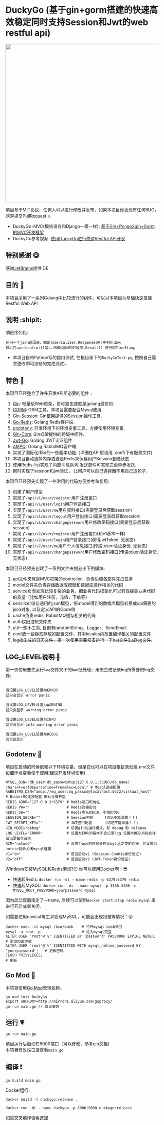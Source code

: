 # DuckyGo (基于gin+gorm搭建的快速高效稳定同时支持Session和Jwt的web restful api)

<div align=center>
<img width="518" src="https://github.com/L-HeliantHuS/DuckyGo/raw/master/static/DuckyGo.png">
</div>


项目基于MIT协议，任何人可以进行修改并发布，如果本项目你发现有任何BUG，欢迎提交PullRequest :fire:

- DuckyGo-MVC(模板语言和Django一模一样): [基于Gin+Pongo2gin+Gorm的MVC开发框架](https://github.com/L-HeliantHuS/DuckyGo-MVC)
- DuckyGo参考视频: [使用DuckyGo进行快速Restful API开发](https://www.bilibili.com/video/av66388356)

## 特别感谢 :yum:
感谢[JetBrains](https://www.jetbrains.com/)提供IDE.

## 目的 :star2:

本项目采用了一系列Golang中比较流行的组件，可以以本项目为基础快速搭建Restful Web API

## 说明  :shipit:
响应序列化:
```text
任何一个json返回值，都是以serializer.Response进行序列化出来
最后在api(controll)层c.JSON返回的时候加.Result() 进行加TimeStamp
```

- 本项目自带Python写的接口测试, 在根目录下的`DuckyGoTest.py`, 按照自己需求更改即可流畅的完成测试~

## 特色 :blue_heart:

本项目已经整合了许多开发API所必要的组件：

1. [Gin](https://github.com/gin-gonic/gin): 轻量级Web框架，自称路由速度是golang最快的.
2. [GORM](http://gorm.io/docs/index.html): ORM工具。本项目需要配合Mysql使用.
3. [Gin-Session](https://github.com/gin-contrib/sessions): Gin框架提供的Session操作工具.
4. [Go-Redis](https://github.com/go-redis/redis): Golang Redis客户端.
5. [godotenv](https://github.com/joho/godotenv): 开发环境下的环境变量工具，方便使用环境变量.
6. [Gin-Cors](https://github.com/gin-contrib/cors): Gin框架提供的跨域中间件.
7. [Jwt-Go](https://github.com/dgrijalva/jwt-go): Golang JWT认证组件
8. [AMPQ](https://github.com/streadway/amqp): Golang RabbitMQ客户端
9. 实现了国际化i18n的一些基本功能. (详细在API层调用, conf/下有配置文件)
10. 本项目自动选择内存或者是Redis来保存用户Session登陆状态.
11. 使用Redis-list实现了内部消息队列,发送邮件可实现完全异步发送.
12. 同时实现了session和jwt验证， 让用户可以自己选择而不用自己造轮子.

本项目已经预先实现了一些常用的代码方便参考和复用:

1. 创建了用户模型
2. 实现了```/api/v1/user/register```用户注册接口
3. 实现了```/api/v1/user/login```用户登录接口
4. 实现了```/api/v1/user/me```用户资料接口(需要登录后获取session)
5. 实现了```/api/v1/user/logout```用户登出接口(需要登录后获取session)
6. 实现了```/api/v1/user/changepassword```用户修改密码接口(需要登录后获取session)
7. 实现了```/api/v2/user/register```用户注册接口(和v1基本一样)
7. 实现了```/api/v2/user/login```用户登录接口(获得jwtToken, 无状态)
8. 实现了```/api/v2/user/me```用户个人信息接口(传递token验证身份, 无状态)
8. 实现了```/api/v2/user/changepassword```用户修改密码接口(传递token验证身份, 无状态)

本项目已经预先创建了一系列文件夹划分出下列模块:

1. api文件夹就是MVC框架的controller，负责协调各部件完成任务
2. model文件夹负责存储数据库模型和数据库操作相关的代码
3. service负责处理比较复杂的业务，把业务代码模型化可以有效提高业务代码的质量（比如用户注册，充值，下单等）
4. serializer储存通用的json模型，把model得到的数据库模型转换成api需要的json对象, 以及定义API的Code值
5. cache负责redis, RabbitMQ缓存相关的代码
6. auth权限控制文件夹
7. util一些小工具, 目前有randomString、Logger、SendEmail
8. conf放一些静态存放的配置文件，其中locales内放置翻译相关的配置文件
9. ~~log放生成的日志文件，第一次使用需要双击运行一下bat文件生成log文件.~~

## ~~LOG_LEVEL说明 :purple_heart:~~

~~第一次使用要先运行`log`文件夹下的`bat`批处理，用来生成记录log所需要的log文件.~~

```text

当设置LOG_LEVEL设置为ERROR
就只会显示 error panic

当设置LOG_LEVEL设置为WARNING
就只会显示 warning error panic

当设置LOG_LEVEL设置为INFO
就只会显示 info warning error panic

当设置LOG_LEVEL设置为DEBUG
则全部显示

```


## Godotenv :yellow_heart:

项目在启动的时候依赖以下环境变量，但是在也可以在项目根目录创建.env文件设置环境变量便于使用(建议开发环境使用)

```shell
MYSQL_DSN="db_user:db_passwd@tcp(127.0.0.1:3306)/db_name?charset=utf8&parseTime=True&loc=Local" # Mysql连接配置
RABBITMQ_DSN="amqp://mq_user:mq_passwd@localhost:5672/virtual_host"                             # RabbitMQ连接配置 默认没有开启
REDIS_ADDR="127.0.0.1:6379" # Redis端口和地址
REDIS_PW=""                 # Redis连接密码
REDIS_DB=""                 # Redis库从0到10，不填即为0
SESSION_SECRE=""            # Seesion密钥     (切记不能泄露！！)
JWT_SECRET_KEY=""           # JWT密钥配置      (切记不能泄露！！)
GIN_MODE="debug"            # 设置gin的运行模式，有 debug 和 release
LOG_LEVEL="ERROR"           # 设置为ERROR基本不会记录log 设置为DEBUG则会详细记录每次请求
RIM="notuse"                # 设置为use的时候会启动mysql之类的连接，非设置为notuse就会关闭mysql连接
V1="on"                     # 是否启动v1 (Session-Cookie身份验证)
V2="off"                    # 是否启动v2 (JWT-Token身份验证)
```

Windows安装MySQL和Redis麻烦?:no_mouth: 你可以使用[Docker](https://hub.docker.com/)啊！:sunglasses:

- 快速起Redis: `docker run -di --name redis -p 6379:6379 redis` 
- 快速起MySQL: `docker run -di --name mysql -p 3306:3306 -e MYSQL_ROOT_PASSWORD=yourpassword mysql` 

因为启动容器指定了--name, 后续可以使用`docker start|stop redis|mysql` 来进行开启或者关闭.

如需要使用navicat等工具管理MySQL，可能会出现报错等情况：:dizzy_face:
```shell
docker exec -it mysql /bin/bash    # 打开mysql bash交互
mysql -u root -p                   # 进入mysql交互
ALTER USER 'root'@'%' IDENTIFIED BY 'password' PASSWORD EXPIRE NEVER;            # 更改加密方式
ALTER USER 'root'@'%' IDENTIFIED WITH mysql_native_password BY 'yourpassword';   # 更改密码
FLUSH PRIVILEGES;                                                                # 刷新
```

## Go Mod :green_heart:

本项目使用[Go Mod](https://github.com/golang/go/wiki/Modules)管理依赖。

```shell
go mod init DuckyGo
export GOPROXY=http://mirrors.aliyun.com/goproxy/
go run main.go // 自动安装
```

## 运行 :heartpulse:

```shell
go run main.go
```

项目运行后启动在8000端口（可以修改，参考gin文档)   
本项目修改端口请查看`main.go`


## 编译 :exclamation:
```shell
go build main.go
```


Docker运行:
```shell
docker build -t duckygo:release .

docker run -di --name duckygo -p 8000:8000 duckygo:release

```
如需交叉编译请看[这里](https://studygolang.com/articles/13760)


